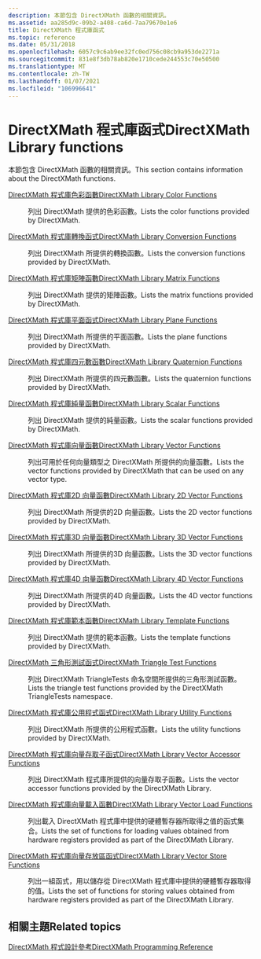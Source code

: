 ```yaml
---
description: 本節包含 DirectXMath 函數的相關資訊。
ms.assetid: aa285d9c-09b2-a408-ca6d-7aa79670e1e6
title: DirectXMath 程式庫函式
ms.topic: reference
ms.date: 05/31/2018
ms.openlocfilehash: 6057c9c6ab9ee32fc0ed756c08cb9a953de2271a
ms.sourcegitcommit: 831e8f3db78ab820e1710cede244553c70e50500
ms.translationtype: MT
ms.contentlocale: zh-TW
ms.lasthandoff: 01/07/2021
ms.locfileid: "106996641"
---
```

# <a name="directxmath-library-functions"></a><span data-ttu-id="28c78-103">DirectXMath 程式庫函式</span><span class="sxs-lookup"><span data-stu-id="28c78-103">DirectXMath Library functions</span></span>

<span data-ttu-id="28c78-104">本節包含 DirectXMath 函數的相關資訊。</span><span class="sxs-lookup"><span data-stu-id="28c78-104">This section contains information about the DirectXMath functions.</span></span>

<dl> <dt>

[<span data-ttu-id="28c78-105">DirectXMath 程式庫色彩函數</span><span class="sxs-lookup"><span data-stu-id="28c78-105">DirectXMath Library Color Functions</span></span>](ovw-xnamath-reference-functions-color.md)
</dt> <dd>

<span data-ttu-id="28c78-106">列出 DirectXMath 提供的色彩函數。</span><span class="sxs-lookup"><span data-stu-id="28c78-106">Lists the color functions provided by DirectXMath.</span></span>

</dd> <dt>

[<span data-ttu-id="28c78-107">DirectXMath 程式庫轉換函式</span><span class="sxs-lookup"><span data-stu-id="28c78-107">DirectXMath Library Conversion Functions</span></span>](ovw-xnamath-reference-functions-conversion.md)
</dt> <dd>

<span data-ttu-id="28c78-108">列出 DirectXMath 所提供的轉換函數。</span><span class="sxs-lookup"><span data-stu-id="28c78-108">Lists the conversion functions provided by DirectXMath.</span></span>

</dd> <dt>

[<span data-ttu-id="28c78-109">DirectXMath 程式庫矩陣函數</span><span class="sxs-lookup"><span data-stu-id="28c78-109">DirectXMath Library Matrix Functions</span></span>](ovw-xnamath-reference-functions-matrix.md)
</dt> <dd>

<span data-ttu-id="28c78-110">列出 DirectXMath 提供的矩陣函數。</span><span class="sxs-lookup"><span data-stu-id="28c78-110">Lists the matrix functions provided by DirectXMath.</span></span>

</dd> <dt>

[<span data-ttu-id="28c78-111">DirectXMath 程式庫平面函式</span><span class="sxs-lookup"><span data-stu-id="28c78-111">DirectXMath Library Plane Functions</span></span>](ovw-xnamath-reference-functions-plane.md)
</dt> <dd>

<span data-ttu-id="28c78-112">列出 DirectXMath 所提供的平面函數。</span><span class="sxs-lookup"><span data-stu-id="28c78-112">Lists the plane functions provided by DirectXMath.</span></span>

</dd> <dt>

[<span data-ttu-id="28c78-113">DirectXMath 程式庫四元數函數</span><span class="sxs-lookup"><span data-stu-id="28c78-113">DirectXMath Library Quaternion Functions</span></span>](ovw-xnamath-reference-functions-quaternion.md)
</dt> <dd>

<span data-ttu-id="28c78-114">列出 DirectXMath 所提供的四元數函數。</span><span class="sxs-lookup"><span data-stu-id="28c78-114">Lists the quaternion functions provided by DirectXMath.</span></span>

</dd> <dt>

[<span data-ttu-id="28c78-115">DirectXMath 程式庫純量函數</span><span class="sxs-lookup"><span data-stu-id="28c78-115">DirectXMath Library Scalar Functions</span></span>](ovw-xnamath-reference-functions-scalar.md)
</dt> <dd>

<span data-ttu-id="28c78-116">列出 DirectXMath 提供的純量函數。</span><span class="sxs-lookup"><span data-stu-id="28c78-116">Lists the scalar functions provided by DirectXMath.</span></span>

</dd> <dt>

[<span data-ttu-id="28c78-117">DirectXMath 程式庫向量函數</span><span class="sxs-lookup"><span data-stu-id="28c78-117">DirectXMath Library Vector Functions</span></span>](ovw-xnamath-reference-functions-vector.md)
</dt> <dd>

<span data-ttu-id="28c78-118">列出可用於任何向量類型之 DirectXMath 所提供的向量函數。</span><span class="sxs-lookup"><span data-stu-id="28c78-118">Lists the vector functions provided by DirectXMath that can be used on any vector type.</span></span>

</dd> <dt>

[<span data-ttu-id="28c78-119">DirectXMath 程式庫2D 向量函數</span><span class="sxs-lookup"><span data-stu-id="28c78-119">DirectXMath Library 2D Vector Functions</span></span>](ovw-xnamath-reference-functions-vector2.md)
</dt> <dd>

<span data-ttu-id="28c78-120">列出 DirectXMath 所提供的2D 向量函數。</span><span class="sxs-lookup"><span data-stu-id="28c78-120">Lists the 2D vector functions provided by DirectXMath.</span></span>

</dd> <dt>

[<span data-ttu-id="28c78-121">DirectXMath 程式庫3D 向量函數</span><span class="sxs-lookup"><span data-stu-id="28c78-121">DirectXMath Library 3D Vector Functions</span></span>](ovw-xnamath-reference-functions-vector3.md)
</dt> <dd>

<span data-ttu-id="28c78-122">列出 DirectXMath 所提供的3D 向量函數。</span><span class="sxs-lookup"><span data-stu-id="28c78-122">Lists the 3D vector functions provided by DirectXMath.</span></span>

</dd> <dt>

[<span data-ttu-id="28c78-123">DirectXMath 程式庫4D 向量函數</span><span class="sxs-lookup"><span data-stu-id="28c78-123">DirectXMath Library 4D Vector Functions</span></span>](ovw-xnamath-reference-functions-vector4.md)
</dt> <dd>

<span data-ttu-id="28c78-124">列出 DirectXMath 所提供的4D 向量函數。</span><span class="sxs-lookup"><span data-stu-id="28c78-124">Lists the 4D vector functions provided by DirectXMath.</span></span>

</dd> <dt>

[<span data-ttu-id="28c78-125">DirectXMath 程式庫範本函數</span><span class="sxs-lookup"><span data-stu-id="28c78-125">DirectXMath Library Template Functions</span></span>](ovw-xnamath-templates.md)
</dt> <dd>

<span data-ttu-id="28c78-126">列出 DirectXMath 提供的範本函數。</span><span class="sxs-lookup"><span data-stu-id="28c78-126">Lists the template functions provided by DirectXMath.</span></span>

</dd> <dt>

[<span data-ttu-id="28c78-127">DirectXMath 三角形測試函式</span><span class="sxs-lookup"><span data-stu-id="28c78-127">DirectXMath Triangle Test Functions</span></span>](ovw-xnamath-triangletests.md)
</dt> <dd>

<span data-ttu-id="28c78-128">列出 DirectXMath TriangleTests 命名空間所提供的三角形測試函數。</span><span class="sxs-lookup"><span data-stu-id="28c78-128">Lists the triangle test functions provided by the DirectXMath TriangleTests namespace.</span></span>

</dd> <dt>

[<span data-ttu-id="28c78-129">DirectXMath 程式庫公用程式函式</span><span class="sxs-lookup"><span data-stu-id="28c78-129">DirectXMath Library Utility Functions</span></span>](ovw-xnamath-utilities.md)
</dt> <dd>

<span data-ttu-id="28c78-130">列出 DirectXMath 所提供的公用程式函數。</span><span class="sxs-lookup"><span data-stu-id="28c78-130">Lists the utility functions provided by DirectXMath.</span></span>

</dd> <dt>

[<span data-ttu-id="28c78-131">DirectXMath 程式庫向量存取子函式</span><span class="sxs-lookup"><span data-stu-id="28c78-131">DirectXMath Library Vector Accessor Functions</span></span>](ovw-xnamath-reference-functions-accessors.md)
</dt> <dd>

<span data-ttu-id="28c78-132">列出 DirectXMath 程式庫所提供的向量存取子函數。</span><span class="sxs-lookup"><span data-stu-id="28c78-132">Lists the vector accessor functions provided by the DirectXMath Library.</span></span>

</dd> <dt>

[<span data-ttu-id="28c78-133">DirectXMath 程式庫向量載入函數</span><span class="sxs-lookup"><span data-stu-id="28c78-133">DirectXMath Library Vector Load Functions</span></span>](ovw-xnamath-reference-functions-load.md)
</dt> <dd>

<span data-ttu-id="28c78-134">列出載入 DirectXMath 程式庫中提供的硬體暫存器所取得之值的函式集合。</span><span class="sxs-lookup"><span data-stu-id="28c78-134">Lists the set of functions for loading values obtained from hardware registers provided as part of the DirectXMath Library.</span></span>

</dd> <dt>

[<span data-ttu-id="28c78-135">DirectXMath 程式庫向量存放區函式</span><span class="sxs-lookup"><span data-stu-id="28c78-135">DirectXMath Library Vector Store Functions</span></span>](ovw-xnamath-reference-functions-storage.md)
</dt> <dd>

<span data-ttu-id="28c78-136">列出一組函式，用以儲存從 DirectXMath 程式庫中提供的硬體暫存器取得的值。</span><span class="sxs-lookup"><span data-stu-id="28c78-136">Lists the set of functions for storing values obtained from hardware registers provided as part of the DirectXMath Library.</span></span>

</dd> </dl>

## <a name="related-topics"></a><span data-ttu-id="28c78-137">相關主題</span><span class="sxs-lookup"><span data-stu-id="28c78-137">Related topics</span></span>

<dl> <dt>

[<span data-ttu-id="28c78-138">DirectXMath 程式設計參考</span><span class="sxs-lookup"><span data-stu-id="28c78-138">DirectXMath Programming Reference</span></span>](ovw-xnamath-reference.md)
</dt> </dl>

 

 



